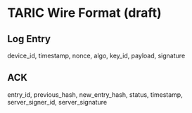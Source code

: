 # TARIC Wire Format (draft)

## Log Entry
device_id, timestamp, nonce, algo, key_id, payload, signature

## ACK
entry_id, previous_hash, new_entry_hash, status, timestamp, server_signer_id, server_signature
